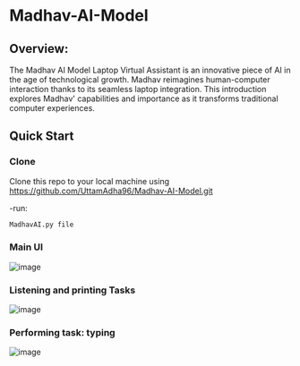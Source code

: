 # Madhav-AI-Model

<h2> Overview: </h2>
The Madhav AI Model Laptop Virtual Assistant is an innovative piece of AI in the age of technological growth. Madhav reimagines human-computer interaction thanks to its seamless laptop integration. This introduction explores Madhav' capabilities and importance as it transforms traditional computer experiences. 

<h2>Quick Start</h2>

<h3>Clone</h3>

Clone this repo to your local machine using https://github.com/UttamAdha96/Madhav-AI-Model.git

-run: 
```bash
MadhavAI.py file 
```

<h3>Main UI</h3>

![image](https://github.com/UttamAdha96/Madhav-AI-Model/assets/101659796/2106f224-47d8-4412-94d9-424573850508)

<h3> Listening and printing Tasks</h3>

![image](https://github.com/UttamAdha96/Madhav-AI-Model/assets/101659796/6c64818c-5734-46a9-97df-6602ca754ff3)

<h3>Performing task: typing</h3>

![image](https://github.com/UttamAdha96/Madhav-AI-Model/assets/101659796/5fb77741-4bf4-47b5-b27f-2ba1d68009af)

